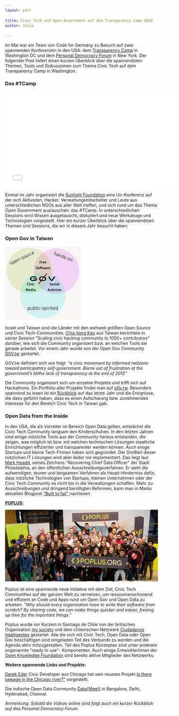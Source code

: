 ```yaml
---
layout: post

title: Civic Tech und Open Government auf dem Transparency Camp 2014
author: Julia

---
```


Im Mai war ein Team von Code for Germany zu Besuch auf zwei spannenden Konferenzen in den USA: dem [Transparency Camp] in Washington DC und dem [Personal Democracy Forum] in New York. Der folgender Post liefert einen kurzen Überblick über die spannendsten Themen, Tools und Diskussionen zum Thema Civic Tech auf dem Transparency Camp in Washington.

### Das #TCamp

<iframe width="560" height="315" src="//www.youtube.com/embed/Gu9hTrLINsI?list=PLdo_y1-rDBGbVxHaXTszak5gc57T7j9B2" frameborder="0" allowfullscreen></iframe>


Einmal im Jahr organisiert die [Sunlight Foundation] eine Un-Konferenz auf der sich Aktivisten, Hacker, Verwaltungsmitarbeiter und Leute aus unterschiedlichen NGOs aus aller Welt treffen, und sich rund um das Thema Open Government austauschen: das #TCamp. In unterschiedlichen Sessions wird Wissen ausgetauscht, diskutiert und neue Werkzeuge und Technologien vorgestellt. Hier ein kurzer Überblick über die spannendsten Themen und Sessions, die wir in diesem Jahr besucht haben:

### Open Gov in Taiwan


![poplus](/assets/blog/govtw.png)


Israel und Taiwan sind die Länder mit den weltweit größten Open Source und Civic Tech-Communities. [Chia-liang Kao] aus Taiwan berichtete in seiner Session "Scaling civic hacking community to 1000+ contributors" darüber, wie sich die Community organisiert bzw. an welchen Tools sie gerade arbeitet. Vor einem Jahr wurde von der Open Gov Community [G0V.tw] gestartet.

G0V.tw definiert sich wie folgt: *"a civic movement by informed netizens toward participatory self-government. Borne out of frustration at the government’s blithe lack of transparency at the end of 2012"*

Die Community organisiert sich um einzelne Projekte und trifft sich auf Hackathons. Ein Portfolio aller Projekte findet man auf <a href="http://g0v.github.io/g0vis/#!/project/0">g0v.tw</a>. Besonders spannend zu lesen ist ein <a href="http://g0v.asia/tw/">Rückblick</a> auf das letzte Jahr und die Ereignisse, die dazu geführt haben, dass es einen Aufschwung bzw. zunehmendes Interesse für den Bereich Civic Tech in Taiwan gab. 


### Open Data from the Inside


In den USA, die als Vorreiter im Bereich Open Data gelten, entwächst die Civic Tech Community langsam den Kinderschuhen. In den letzten Jahren sind einige nützliche Tools aus der Community heraus entstanden, die zeigen, was möglich ist bzw. mit welchen technischen Lösungen staatliche Einrichtungen effizienter und transparenter werden können. Auch einige Startups und kleine Tech-Firmen haben sich gegründet. Der Großteil dieser nützlichen IT Lösungen wird aber leider nie implementiert. Das liegt laut [Mark Headd], seines Zeichens "Recovering Chief Data Officer" der Stadt Philadelphia, an den öffentlichen Ausschreibungsverfahren.
Er sieht die aufwendigen, teuren und langsamen Verfahren als Haupt-Hinderniss dafür, dass nützliche Technologien von Startups, kleinen Unternehmen oder der Civic Tech Community es nicht bis in die Verwaltungen schaffen. Mehr zu Ausschreibungen und dringend benötigten Reformen, kann man in Marks aktuellen Blogpost <a href="http://civic.io/2014/06/18/built-to-fail/">"Built to fail" </a> nachlesen.

**<a href="http://poplus.org/">POPLUS:</a>**


![poplus](/assets/blog/poplus.jpg)


Poplus ist eine spannende neue Initiative mit dem Ziel, Civic Tech Communities auf der ganzen Welt zu vernetzen, um ressourcenschonend und effizient an Code und Apps rund um Open Gov und Open Data zu arbeiten.
*"Why should every organisation have to write their software from scratch? By sharing code, we can make things quicker and easier, freeing up time for the important things."*

Poplus wurde vor Kurzem in Santiago de Chile von der britischen Organisation <a href="https://www.mysociety.org/">my society</a> und dem chilenischen Netzwerk <a href="http://www.ciudadanointeligente.org/">Ciudadanos Intelligentes</a> gestartet. Alle die sich mit Civic Tech, Open Data oder Open Gov beschäftigen sind eingeladen Teil des Verbunds zu werden und die Agenda aktiv mitzugestalten. Teil des Poplus Konzeptes sind unter anderem sogenannte "ready to use"- Komponenten. Auch einige EntwicklerInnen der <a href="http://okfn.de/">Open Knowledge Foundation</a> sind bereits aktive Mitglieder des Netzwerks.

**Weitere spannende Links und Projekte:**


[Derek Eder] Civic Developer aus Chicago hat sein neustes Projekt <a href="Is raw sewage being dumped into Chicago rivers right now?">Is there sewage in the Chicago river?"</a> vorgestellt.

Die indische Open Data Community [Data{Meet}] in Bangalore, Delhi, Hyderabad, Chennai.

*Anmerkung: Sobald die Videos online sind folgt auch ein kurzer Rückblick auf das Personal Democracy Forum.*



[Transparency Camp]: http://transparencycamp.org/
[Personal Democracy Forum]: http://personaldemocracy.com/
[Sunlight Foundation]: http://sunlightfoundation.com/
[G0V.tw]: http://g0v.github.io/g0vis/#!/project/0
[Chia-liang Kao]: https://twitter.com/clkao
[Mark Headd]: https://twitter.com/mheadd
[Derek Eder]: http://derekeder.com/
[Data{Meet}]: http://datameet.org/

